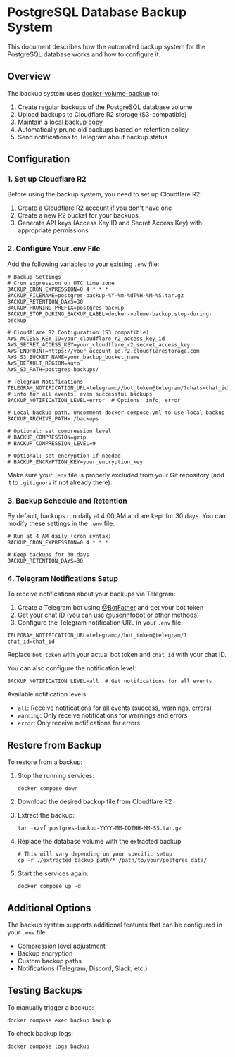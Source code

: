 # PostgreSQL Database Backup System

This document describes how the automated backup system for the PostgreSQL database works and how to configure it.

## Overview

The backup system uses [docker-volume-backup](https://github.com/offen/docker-volume-backup) to:

1. Create regular backups of the PostgreSQL database volume
2. Upload backups to Cloudflare R2 storage (S3-compatible)
3. Maintain a local backup copy
4. Automatically prune old backups based on retention policy
5. Send notifications to Telegram about backup status

## Configuration

### 1. Set up Cloudflare R2

Before using the backup system, you need to set up Cloudflare R2:

1. Create a Cloudflare R2 account if you don't have one
2. Create a new R2 bucket for your backups
3. Generate API keys (Access Key ID and Secret Access Key) with appropriate permissions

### 2. Configure Your .env File

Add the following variables to your existing `.env` file:

```
# Backup Settings
# Cron expression on UTC time zone
BACKUP_CRON_EXPRESSION=0 4 * * *
BACKUP_FILENAME=postgres-backup-%Y-%m-%dT%H-%M-%S.tar.gz
BACKUP_RETENTION_DAYS=30
BACKUP_PRUNING_PREFIX=postgres-backup-
BACKUP_STOP_DURING_BACKUP_LABEL=docker-volume-backup.stop-during-backup

# Cloudflare R2 Configuration (S3 compatible)
AWS_ACCESS_KEY_ID=your_cloudflare_r2_access_key_id
AWS_SECRET_ACCESS_KEY=your_cloudflare_r2_secret_access_key
AWS_ENDPOINT=https://your_account_id.r2.cloudflarestorage.com
AWS_S3_BUCKET_NAME=your_backup_bucket_name
AWS_DEFAULT_REGION=auto
AWS_S3_PATH=postgres-backups/

# Telegram Notifications
TELEGRAM_NOTIFICATION_URL=telegram://bot_token@telegram/?chats=chat_id
# info for all events, even successful backups
BACKUP_NOTIFICATION_LEVEL=error  # Options: info, error

# Local backup path. Uncomment docker-compose.yml to use local backup
BACKUP_ARCHIVE_PATH=./backups

# Optional: set compression level
# BACKUP_COMPRESSION=gzip
# BACKUP_COMPRESSION_LEVEL=9

# Optional: set encryption if needed
# BACKUP_ENCRYPTION_KEY=your_encryption_key
```

Make sure your `.env` file is properly excluded from your Git repository (add it to `.gitignore` if not already there).

### 3. Backup Schedule and Retention

By default, backups run daily at 4:00 AM and are kept for 30 days. You can modify these settings in the `.env` file:

```
# Run at 4 AM daily (cron syntax)
BACKUP_CRON_EXPRESSION=0 4 * * *

# Keep backups for 30 days
BACKUP_RETENTION_DAYS=30
```

### 4. Telegram Notifications Setup

To receive notifications about your backups via Telegram:

1. Create a Telegram bot using [@BotFather](https://t.me/botfather) and get your bot token
2. Get your chat ID (you can use [@userinfobot](https://t.me/userinfobot) or other methods)
3. Configure the Telegram notification URL in your `.env` file:

```
TELEGRAM_NOTIFICATION_URL=telegram://bot_token@telegram/?chat_id=chat_id
```

Replace `bot_token` with your actual bot token and `chat_id` with your chat ID.

You can also configure the notification level:
```
BACKUP_NOTIFICATION_LEVEL=all  # Get notifications for all events
```

Available notification levels:
- `all`: Receive notifications for all events (success, warnings, errors)
- `warning`: Only receive notifications for warnings and errors
- `error`: Only receive notifications for errors

## Restore from Backup

To restore from a backup:

1. Stop the running services:
   ```
   docker compose down
   ```

2. Download the desired backup file from Cloudflare R2

3. Extract the backup:
   ```
   tar -xzvf postgres-backup-YYYY-MM-DDTHH-MM-SS.tar.gz
   ```

4. Replace the database volume with the extracted backup
   ```
   # This will vary depending on your specific setup
   cp -r ./extracted_backup_path/* /path/to/your/postgres_data/
   ```

5. Start the services again:
   ```
   docker compose up -d
   ```

## Additional Options

The backup system supports additional features that can be configured in your `.env` file:

- Compression level adjustment
- Backup encryption
- Custom backup paths
- Notifications (Telegram, Discord, Slack, etc.)

## Testing Backups

To manually trigger a backup:

```
docker compose exec backup backup
```

To check backup logs:

```
docker compose logs backup
```